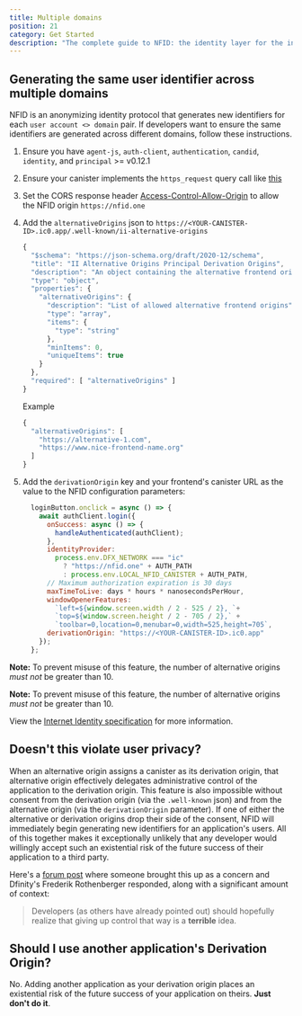 ```yaml
---
title: Multiple domains
position: 21
category: Get Started
description: "The complete guide to NFID: the identity layer for the internet."
---
```


## Generating the same user identifier across multiple domains
NFID is an anonymizing identity protocol that generates new identifiers for each `user account <> domain` pair. If developers want to ensure the same identifiers are generated across different domains, follow these instructions.

<ol>
  <li>
    
Ensure you have `agent-js`, `auth-client`, `authentication`, `candid`, `identity`, and `principal` >= v0.12.1
    
  </li>
    
  <li>
    
Ensure your canister implements the `https_request` query call like [this](https://github.com/dfinity/interface-spec/blob/master/spec/index.adoc#the-http-gateway-protocol)
    
  </li>
  <li>
    
Set the CORS response header [Access-Control-Allow-Origin](https://developer.mozilla.org/en-US/docs/Web/HTTP/Headers/Access-Control-Allow-Origin) to allow the NFID origin `https://nfid.one`
    
  </li>
  <li>
    
Add the `alternativeOrigins` json to `https://<YOUR-CANISTER-ID>.ic0.app/.well-known/ii-alternative-origins`
```js
{
  "$schema": "https://json-schema.org/draft/2020-12/schema",
  "title": "II Alternative Origins Principal Derivation Origins",
  "description": "An object containing the alternative frontend origins of the given canister, which are allowed to use a canonical canister URL (https://<canister_id>.ic0.app or https://<canister_id>.raw.ic0.app) for principal derivation.",
  "type": "object",
  "properties": {
    "alternativeOrigins": {
      "description": "List of allowed alternative frontend origins",
      "type": "array",
      "items": {
        "type": "string"
      },
      "minItems": 0,
      "uniqueItems": true
    }
  },
  "required": [ "alternativeOrigins" ]
}
```
Example
```js
{
  "alternativeOrigins": [
    "https://alternative-1.com",
    "https://www.nice-frontend-name.org"
  ]
}
```
    
  </li>
  <li>
    
Add the `derivationOrigin` key and your frontend's canister URL as the value to the NFID configuration parameters:
```js
  loginButton.onclick = async () => {
    await authClient.login({
      onSuccess: async () => {
        handleAuthenticated(authClient);
      },
      identityProvider:
        process.env.DFX_NETWORK === "ic"
          ? "https://nfid.one" + AUTH_PATH
          : process.env.LOCAL_NFID_CANISTER + AUTH_PATH,
      // Maximum authorization expiration is 30 days
      maxTimeToLive: days * hours * nanosecondsPerHour,
      windowOpenerFeatures: 
        `left=${window.screen.width / 2 - 525 / 2}, `+
        `top=${window.screen.height / 2 - 705 / 2},` +
        `toolbar=0,location=0,menubar=0,width=525,height=705`,
      derivationOrigin: "https://<YOUR-CANISTER-ID>.ic0.app"
    });
  };
```
    
  </li>
</ol>

**Note:** To prevent misuse of this feature, the number of alternative origins _must not_ be greater than 10.

**Note:** To prevent misuse of this feature, the number of alternative origins _must not_ be greater than 10.

View the [Internet Identity specification](https://github.com/dfinity/internet-identity/blob/main/docs/internet-identity-spec.adoc#alternative-frontend-origins) for more information.

## Doesn't this violate user privacy?
When an alternative origin assigns a canister as its derivation origin, that alternative origin effectively delegates administrative control of the application to the derivation origin. This feature is also impossible without consent from the derivation origin (via the `.well-known` json) and from the alternative origin (via the `derivationOrigin` parameter). If one of either the alternative or derivation origins drop their side of the consent, NFID will immediately begin generating new identifiers for an application's users. All of this together makes it exceptionally unlikely that any developer would willingly accept such an existential risk of the future success of their application to a third party.

Here's a [forum post](https://forum.dfinity.org/t/user-privacy-concerns-with-the-new-canister-chosen-alternative-origins-feature/14353/10?u=dostro) where someone brought this up as a concern and Dfinity's Frederik Rothenberger responded, along with a significant amount of context:
> Developers (as others have already pointed out) should hopefully realize that giving up control that way is a **terrible** idea.

## Should I use another application's Derivation Origin?
No. Adding another application as your derivation origin places an existential risk of the future success of your application on theirs. **Just don't do it**.

